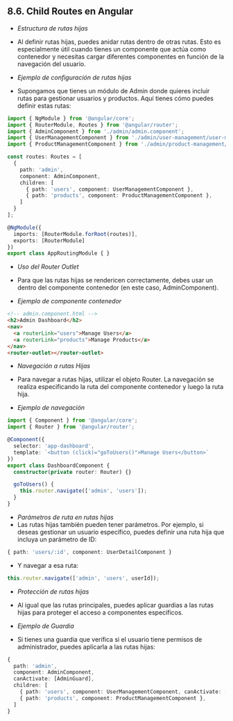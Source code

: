 ## 8.6. Child Routes en Angular

- *Estructura de rutas hijas*

- Al definir rutas hijas, puedes anidar rutas dentro de otras rutas. Esto es especialmente útil cuando tienes un componente que actúa como contenedor y necesitas cargar diferentes componentes en función de la navegación del usuario.


- *Ejemplo de configuración de rutas hijas*

- Supongamos que tienes un módulo de Admin donde quieres incluir rutas para gestionar usuarios y productos. Aquí tienes cómo puedes definir estas rutas:

```typescript
import { NgModule } from '@angular/core';
import { RouterModule, Routes } from '@angular/router';
import { AdminComponent } from './admin/admin.component';
import { UserManagementComponent } from './admin/user-management/user-management.component';
import { ProductManagementComponent } from './admin/product-management/product-management.component';

const routes: Routes = [
  {
    path: 'admin',
    component: AdminComponent,
    children: [
      { path: 'users', component: UserManagementComponent },
      { path: 'products', component: ProductManagementComponent },
    ]
  }
];

@NgModule({
  imports: [RouterModule.forRoot(routes)],
  exports: [RouterModule]
})
export class AppRoutingModule { }
```

- *Uso del Router Outlet*

- Para que las rutas hijas se rendericen correctamente, debes usar un <router-outlet> dentro del componente contenedor (en este caso, AdminComponent).

- *Ejemplo de componente contenedor*

```html
<!-- admin.component.html -->
<h2>Admin Dashboard</h2>
<nav>
  <a routerLink="users">Manage Users</a>
  <a routerLink="products">Manage Products</a>
</nav>
<router-outlet></router-outlet>
```

- *Navegación a rutas Hijas*

- Para navegar a rutas hijas, utilizar el objeto Router. La navegación se realiza especificando la ruta del componente contenedor y luego la ruta hija.

- *Ejemplo de navegación*

```typescript
import { Component } from '@angular/core';
import { Router } from '@angular/router';

@Component({
  selector: 'app-dashboard',
  template: `<button (click)="goToUsers()">Manage Users</button>`
})
export class DashboardComponent {
  constructor(private router: Router) {}

  goToUsers() {
    this.router.navigate(['admin', 'users']);
  }
}
```

- *Parámetros de ruta en rutas hijas*
- Las rutas hijas también pueden tener parámetros. Por ejemplo, si deseas gestionar un usuario específico, puedes definir una ruta hija que incluya un parámetro de ID:

```typescript
{ path: 'users/:id', component: UserDetailComponent }
```

- Y navegar a esa ruta:

```typescript
this.router.navigate(['admin', 'users', userId]);
```

- *Protección de rutas hijas*

- Al igual que las rutas principales, puedes aplicar guardias a las rutas hijas para proteger el acceso a componentes específicos.

- *Ejemplo de Guardia*

- Si tienes una guardia que verifica si el usuario tiene permisos de administrador, puedes aplicarla a las rutas hijas:

```typescript
{
  path: 'admin',
  component: AdminComponent,
  canActivate: [AdminGuard],
  children: [
    { path: 'users', component: UserManagementComponent, canActivate: [UserGuard] },
    { path: 'products', component: ProductManagementComponent },
  ]
}
```



